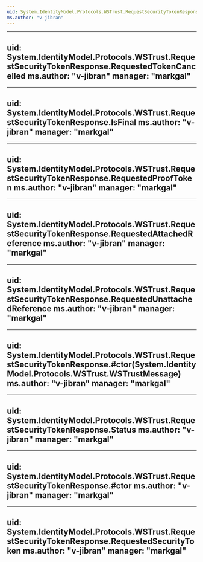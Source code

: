 ```yaml
---
uid: System.IdentityModel.Protocols.WSTrust.RequestSecurityTokenResponse
ms.author: "v-jibran"
---
```


---
uid: System.IdentityModel.Protocols.WSTrust.RequestSecurityTokenResponse.RequestedTokenCancelled
ms.author: "v-jibran"
manager: "markgal"
---

---
uid: System.IdentityModel.Protocols.WSTrust.RequestSecurityTokenResponse.IsFinal
ms.author: "v-jibran"
manager: "markgal"
---

---
uid: System.IdentityModel.Protocols.WSTrust.RequestSecurityTokenResponse.RequestedProofToken
ms.author: "v-jibran"
manager: "markgal"
---

---
uid: System.IdentityModel.Protocols.WSTrust.RequestSecurityTokenResponse.RequestedAttachedReference
ms.author: "v-jibran"
manager: "markgal"
---

---
uid: System.IdentityModel.Protocols.WSTrust.RequestSecurityTokenResponse.RequestedUnattachedReference
ms.author: "v-jibran"
manager: "markgal"
---

---
uid: System.IdentityModel.Protocols.WSTrust.RequestSecurityTokenResponse.#ctor(System.IdentityModel.Protocols.WSTrust.WSTrustMessage)
ms.author: "v-jibran"
manager: "markgal"
---

---
uid: System.IdentityModel.Protocols.WSTrust.RequestSecurityTokenResponse.Status
ms.author: "v-jibran"
manager: "markgal"
---

---
uid: System.IdentityModel.Protocols.WSTrust.RequestSecurityTokenResponse.#ctor
ms.author: "v-jibran"
manager: "markgal"
---

---
uid: System.IdentityModel.Protocols.WSTrust.RequestSecurityTokenResponse.RequestedSecurityToken
ms.author: "v-jibran"
manager: "markgal"
---

